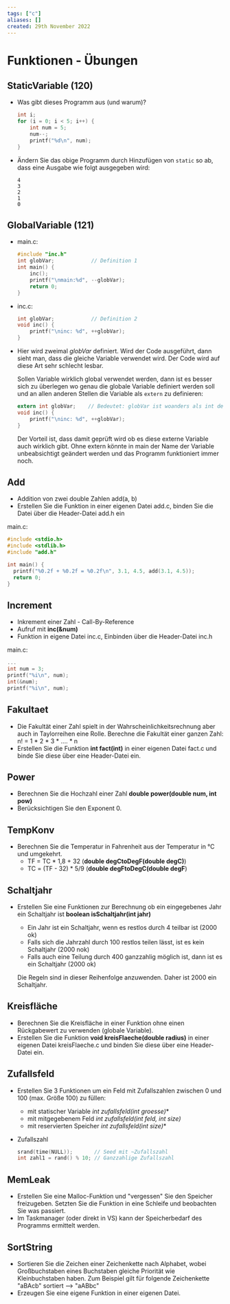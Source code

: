 ```yaml
---
tags: ["c"]
aliases: []
created: 29th November 2022
---
```


# Funktionen - Übungen

## StaticVariable (120)

- Was gibt dieses Programm aus (und warum)?

  ```c
  int i;
  for (i = 0; i < 5; i++) {
      int num = 5;
      num--;
      printf("%d\n", num);
  }
  ```

- Ändern Sie das obige Programm durch Hinzufügen von `static` so ab, dass eine Ausgabe wie folgt ausgegeben wird:

  ```
  4
  3
  2
  1
  0
  ```

## GlobalVariable (121)

- main.c:

  ```c
  #include "inc.h"
  int globVar;            // Definition 1
  int main() {
      inc();
      printf("\nmain:%d", --globVar);
      return 0;
  }
  ```
  
- inc.c:

  ```c
  int globVar;            // Definition 2
  void inc() {
      printf("\ninc: %d", ++globVar);
  }
  ```

- Hier wird zweimal *globVar* definiert. Wird der Code ausgeführt, dann sieht man, dass die gleiche Variable verwendet wird. Der Code wird auf diese Art sehr schlecht lesbar.

  Sollen Variable wirklich global verwendet werden, dann ist es besser sich zu überlegen wo genau die globale Variable definiert werden soll und an allen anderen Stellen die Variable als `extern` zu definieren:

  ```c
  extern int globVar;    // Bedeutet: globVar ist woanders als int definiert
  void inc() {
      printf("\ninc: %d", ++globVar);
  }
  ```

  Der Vorteil ist, dass damit geprüft wird ob es diese externe Variable auch wirklich gibt. Ohne extern könnte in main der Name der Variable unbeabsichtigt geändert werden und das Programm funktioniert immer noch.

## Add

- Addition von zwei double Zahlen add(a, b)
- Erstellen Sie die Funktion in einer eigenen Datei add.c, binden Sie die Datei über die Header-Datei add.h ein

main.c:

  ```c
#include <stdio.h>
#include <stdlib.h>
#include "add.h"

int main() {
    printf("%0.2f + %0.2f = %0.2f\n", 3.1, 4.5, add(3.1, 4.5));
    return 0;
}
  ```

## Increment

- Inkrement einer Zahl - Call-By-Reference
- Aufruf mit **inc(&num)** 
- Funktion in eigene Datei inc.c, Einbinden über die Header-Datei inc.h

main.c:

```c
...
int num = 3;
printf("%i\n", num);
int(&num);
printf("%i\n", num);
```

## Fakultaet

- Die Fakultät einer Zahl spielt in der Wahrscheinlichkeitsrechnung aber auch in Taylorreihen eine Rolle. Berechne die Fakultät einer ganzen Zahl:
  n! = 1 * 2 * 3 * .... * n
- Erstellen Sie die Funktion **int fact(int)** in einer eigenen Datei fact.c und binde Sie diese über eine Header-Datei ein.

## Power

- Berechnen Sie die Hochzahl einer Zahl **double power(double num, int pow)**
- Berücksichtigen Sie den Exponent 0.

## TempKonv

- Berechnen Sie die Temperatur in Fahrenheit aus der Temperatur in °C und umgekehrt.
  - TF = TC * 1,8 + 32	(**double degCtoDegF(double degC)**)
  - TC = (TF - 32) * 5/9	(**double degFtoDegC(double degF**)

## Schaltjahr

- Erstellen Sie eine Funktionen zur Berechnung ob ein eingegebenes Jahr ein Schaltjahr ist **boolean isSchaltjahr(int jahr)**

  - Ein Jahr ist ein Schaltjahr, wenn es restlos durch 4 teilbar ist (2000 ok)
  - Falls sich die Jahrzahl durch 100 restlos teilen lässt, ist es kein Schaltjahr (2000 nok)
  - Falls auch eine Teilung durch 400 ganzzahlig möglich ist, dann ist es ein Schaltjahr (2000 ok)

  Die Regeln sind in dieser Reihenfolge anzuwenden. Daher ist 2000 ein Schaltjahr.


## Kreisfläche

- Berechnen Sie die Kreisfläche in einer Funktion ohne einen Rückgabewert zu verwenden (globale Variable).
- Erstellen Sie die Funktion **void kreisFlaeche(double radius)** in einer eigenen Datei kreisFlaeche.c und binden Sie diese über eine Header-Datei ein.

## Zufallsfeld

- Erstellen Sie 3 Funktionen um ein Feld mit Zufallszahlen zwischen 0 und 100 (max. Größe 100) zu füllen:
  - mit statischer Variable **int* zufallsfeld(int groesse)**
  - mit mitgegebenem Feld **int* zufallsfeld(int *feld, int size)**
  - mit reservierten Speicher **int* zufallsfeld(int size)**

- Zufallszahl

  ```c
  srand(time(NULL));       // Seed mit ~Zufallszahl
  int zahl1 = rand() % 10; // Ganzzahlige Zufallszahl
  ```

## MemLeak

- Erstellen Sie eine Malloc-Funktion und "vergessen" Sie den Speicher freizugeben. Setzten Sie die Funktion in eine Schleife und beobachten Sie was passiert.
- Im Taskmanager (oder direkt in VS) kann der Speicherbedarf des Programms ermittelt werden.

## SortString

- Sortieren Sie die Zeichen einer Zeichenkette nach Alphabet, wobei Großbuchstaben eines Buchstaben gleiche Priorität wie Kleinbuchstaben haben. Zum Beispiel gilt für folgende Zeichenkette "aBAcb" sortiert --> "aABbc"
- Erzeugen Sie eine eigene Funktion in einer eigenen Datei.

